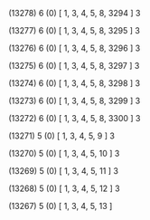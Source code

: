 (13278) 6 (0) [ 1, 3, 4, 5, 8, 3294 ] 3 


(13277) 6 (0) [ 1, 3, 4, 5, 8, 3295 ] 3 


(13276) 6 (0) [ 1, 3, 4, 5, 8, 3296 ] 3 


(13275) 6 (0) [ 1, 3, 4, 5, 8, 3297 ] 3 


(13274) 6 (0) [ 1, 3, 4, 5, 8, 3298 ] 3 


(13273) 6 (0) [ 1, 3, 4, 5, 8, 3299 ] 3 


(13272) 6 (0) [ 1, 3, 4, 5, 8, 3300 ] 3 


(13271) 5 (0) [ 1, 3, 4, 5, 9 ] 3 


(13270) 5 (0) [ 1, 3, 4, 5, 10 ] 3 


(13269) 5 (0) [ 1, 3, 4, 5, 11 ] 3 


(13268) 5 (0) [ 1, 3, 4, 5, 12 ] 3 


(13267) 5 (0) [ 1, 3, 4, 5, 13 ]  

